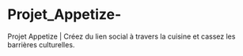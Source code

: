 # Projet_Appetize-
Projet Appetize | Créez du lien social à travers la cuisine et cassez les barrières culturelles.
